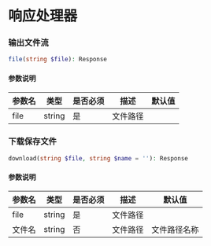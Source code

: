 # 响应处理器

### 输出文件流

```php
file(string $file): Response
```

#### 参数说明

| 参数名 | 类型 | 是否必须 | 描述 | 默认值 |
| ------------ | ------------ | ------------ | ------------ | ------------ |
| file | string | 是  | 文件路径 |  |


### 下载保存文件

```php
download(string $file, string $name = ''): Response
```

#### 参数说明

| 参数名 | 类型 | 是否必须 | 描述 | 默认值 |
| ------------ | ------------ | ------------ | ------------ | ------------ |
| file | string | 是  | 文件路径 |  |
| 文件名 | string | 否   | 文件路径 | 文件路径名称  |
